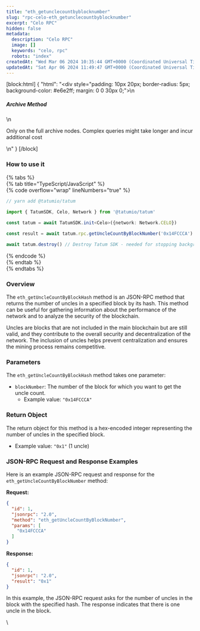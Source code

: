 ```yaml
---
title: "eth_getunclecountbyblocknumber"
slug: "rpc-celo-eth_getunclecountbyblocknumber"
excerpt: "Celo RPC"
hidden: false
metadata: 
  description: "Celo RPC"
  image: []
  keywords: "celo, rpc"
  robots: "index"
createdAt: "Wed Mar 06 2024 10:35:44 GMT+0000 (Coordinated Universal Time)"
updatedAt: "Sat Apr 06 2024 11:49:47 GMT+0000 (Coordinated Universal Time)"
---
```

[block:html]
{
  "html": "<div style=\"padding: 10px 20px; border-radius: 5px; background-color: #e6e2ff; margin: 0 0 30px 0;\">\n  <h5>Archive Method</h5>\n  <p>Only on the full archive nodes. Complex queries might take longer and incur additional cost</p>\n</div>"
}
[/block]


### How to use it

{% tabs %}  
{% tab title="TypeScript/JavaScript" %}  
{% code overflow="wrap" lineNumbers="true" %}

```typescript
// yarn add @tatumio/tatum

import { TatumSDK, Celo, Network } from '@tatumio/tatum'
  
const tatum = await TatumSDK.init<Celo>({network: Network.CELO})

const result = await tatum.rpc.getUncleCountByBlockNumber('0x14FCCCA')

await tatum.destroy() // Destroy Tatum SDK - needed for stopping background jobs
```

{% endcode %}  
{% endtab %}  
{% endtabs %}

### Overview

The `eth_getUncleCountByBlockHash` method is an JSON-RPC method that returns the number of uncles in a specified block by its hash. This method can be useful for gathering information about the performance of the network and to analyze the security of the blockchain.

Uncles are blocks that are not included in the main blockchain but are still valid, and they contribute to the overall security and decentralization of the network. The inclusion of uncles helps prevent centralization and ensures the mining process remains competitive.

### Parameters

The `eth_getUncleCountByBlockHash` method takes one parameter:

- `blockNumber`: The number of the block for which you want to get the uncle count.
  - Example value: `"0x14FCCCA"`

### Return Object

The return object for this method is a hex-encoded integer representing the number of uncles in the specified block.

- Example value: `"0x1"` (1 uncle)

### JSON-RPC Request and Response Examples

Here is an example JSON-RPC request and response for the `eth_getUncleCountByBlockNumber` method:

**Request:**

```json
{
  "id": 1,
  "jsonrpc": "2.0",
  "method": "eth_getUncleCountByBlockNumber",
  "params": [
    "0x14FCCCA"
  ]
}
```

**Response:**

```json
{
  "id": 1,
  "jsonrpc": "2.0",
  "result": "0x1"
}
```

In this example, the JSON-RPC request asks for the number of uncles in the block with the specified hash. The response indicates that there is one uncle in the block.

\\

